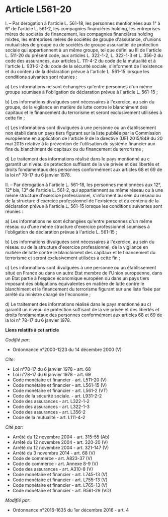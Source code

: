 # Article L561-20

I. – Par dérogation à l'article L. 561-18, les personnes mentionnées aux 1° à 6° de l'article L. 561-2, les compagnies
financières holding, les entreprises mères de sociétés de financement, les compagnies financières holding mixtes, les
entreprises mères de sociétés de groupe d'assurance, d'unions mutualistes de groupe ou de sociétés de groupe assurantiel de
protection sociale qui appartiennent à un même groupe, tel que défini au III de l'article L. 511-20 du présent code, aux
articles L. 322-1-2, L. 322-1-3 et L. 356-2 du code des assurances, aux articles L. 111-4-2 du code de la mutualité et à
l'article L. 931-2-2 du code de la sécurité sociale, s'informent de l'existence et du contenu de la déclaration prévue à
l'article L. 561-15 lorsque les conditions suivantes sont réunies :

a) Les informations ne sont échangées qu'entre personnes d'un même groupe soumises à l'obligation de déclaration prévue à
l'article L. 561-15 ;

b) Les informations divulguées sont nécessaires à l'exercice, au sein du groupe, de la vigilance en matière de lutte contre
le blanchiment des capitaux et le financement du terrorisme et seront exclusivement utilisées à cette fin ;

c) Les informations sont divulguées à une personne ou un établissement non établi dans un pays tiers figurant sur la liste
publiée par la Commission européenne en application de l'article 9 de la directive (UE) 2015/849 du 20 mai 2015 relative à la
prévention de l'utilisation du système financier aux fins du blanchiment de capitaux ou du financement du terrorisme ;

d) Le traitement des informations réalisé dans le pays mentionné au c garantit un niveau de protection suffisant de la vie
privée et des libertés et droits fondamentaux des personnes conformément aux articles 68 et 69 de la loi n° 78-17 du 6
janvier 1978.

II. – Par dérogation à l'article L. 561-18, les personnes mentionnées aux 12°, 12° bis, 13° de l'article L. 561-2, qui
appartiennent au même réseau ou à une même structure d'exercice professionnel, s'informent au sein du réseau ou de la
structure d'exercice professionnel de l'existence et du contenu de la déclaration prévue à l'article L. 561-15 lorsque les
conditions suivantes sont réunies :

a) Les informations ne sont échangées qu'entre personnes d'un même réseau ou d'une même structure d'exercice professionnel
soumises à l'obligation de déclaration prévue à l'article L. 561-15 ;

b) Les informations divulguées sont nécessaires à l'exercice, au sein du réseau ou de la structure d'exercice professionnel,
de la vigilance en matière de lutte contre le blanchiment des capitaux et le financement du terrorisme et seront
exclusivement utilisées à cette fin ;

c) Les informations sont divulguées à une personne ou un établissement situé en France ou dans un autre Etat membre de
l'Union européenne, dans un Etat partie à l'espace économique européen ou dans un pays tiers imposant des obligations
équivalentes en matière de lutte contre le blanchiment et le financement du terrorisme figurant sur une liste fixée par
arrêté du ministre chargé de l'économie ;

d) Le traitement des informations réalisé dans le pays mentionné au c) garantit un niveau de protection suffisant de la vie
privée et des libertés et droits fondamentaux des personnes conformément aux articles 68 et 69 de la loi n° 78-17 du 6
janvier 1978.

**Liens relatifs à cet article**

_Codifié par_:

  - Ordonnance n°2000-1223 du 14 décembre 2000 (V)

_Cite_:

  - Loi n°78-17 du 6 janvier 1978 - art. 68
  - Loi n°78-17 du 6 janvier 1978 - art. 69
  - Code monétaire et financier - art. L511-20 (V)
  - Code monétaire et financier - art. L561-15 (V)
  - Code monétaire et financier - art. L561-2 (VT)
  - Code de la sécurité sociale. - art. L931-2-2
  - Code des assurances - art. L322-1-2
  - Code des assurances - art. L322-1-3
  - Code des assurances - art. L356-2
  - Code de la mutualité - art. L111-4-2

_Cité par_:

  - Arrêté du 12 novembre 2004 - art. 315-55 (Ab)
  - Arrêté du 12 novembre 2004 - art. 320-20 (V)
  - Arrêté du 12 novembre 2004 - art. 321-147 (V)
  - Arrêté du 3 novembre 2014 - art. 68 (V)
  - Code de commerce - art. A823-37 (V)
  - Code de commerce - art. Annexe 8-9 (V)
  - Code des assurances - art. A310-8 (V)
  - Code monétaire et financier - art. L745-13 (V)
  - Code monétaire et financier - art. L755-13 (V)
  - Code monétaire et financier - art. L765-13 (V)
  - Code monétaire et financier - art. R561-29 (VD)

_Modifié par_:

  - Ordonnance n°2016-1635 du 1er décembre 2016 - art. 4

